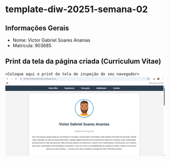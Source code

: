 # template-diw-20251-semana-02

## Informações Gerais
- Nome: Victor Gabriel Soares Ananias
- Matricula: 903685

## Print da tela da página criada (Curriculum Vitae)

`<Coloque aqui o print da tela de inspeção do seu navegador>`
![print pagina](pgcurriculolvic.png)